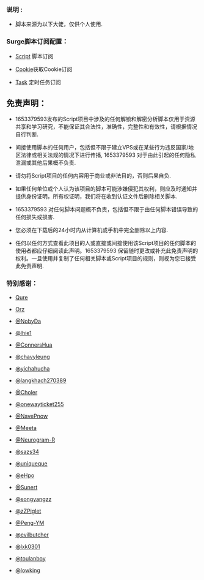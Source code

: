 ### 说明 :

* 脚本来源为以下大佬，仅供个人使用.


### Surge脚本订阅配置：

* [Script](https://raw.githubusercontent.com/1653379593/Surge/master/Script) 脚本订阅

* [Cookie](https://raw.githubusercontent.com/1653379593/Surge/master/Cookie)获取Cookie订阅

* [Task](https://raw.githubusercontent.com/1653379593/Surge/master/Task) 定时任务订阅


## 免责声明：

* 1653379593发布的Script项目中涉及的任何解锁和解密分析脚本仅用于资源共享和学习研究，不能保证其合法性，准确性，完整性和有效性，请根据情况自行判断.

* 间接使用脚本的任何用户，包括但不限于建立VPS或在某些行为违反国家/地区法律或相关法规的情况下进行传播, 1653379593 对于由此引起的任何隐私泄漏或其他后果概不负责.

* 请勿将Script项目的任何内容用于商业或非法目的，否则后果自负.

* 如果任何单位或个人认为该项目的脚本可能涉嫌侵犯其权利，则应及时通知并提供身份证明，所有权证明，我们将在收到认证文件后删除相关脚本.

* 1653379593 对任何脚本问题概不负责，包括但不限于由任何脚本错误导致的任何损失或损害.

* 您必须在下载后的24小时内从计算机或手机中完全删除以上内容.

* 任何以任何方式查看此项目的人或直接或间接使用该Script项目的任何脚本的使用者都应仔细阅读此声明。1653379593 保留随时更改或补充此免责声明的权利。一旦使用并复制了任何相关脚本或Script项目的规则，则视为您已接受此免责声明.


### 特别感谢：
* [Qure](https://github.com/Koolson/Qure)

* [Orz](https://github.com/Orz-3/mini)

* [@NobyDa](https://github.com/NobyDa)

* [@lhie1](https://github.com/lhie1)

* [@ConnersHua](https://github.com/DivineEngine/Profiles/tree/master)

* [@chavyleung](https://github.com/chavyleung)

* [@yichahucha](https://github.com/yichahucha)

* [@langkhach270389](https://github.com/langkhach270389)

* [@Choler](https://github.com/Choler)

* [@onewayticket255](https://github.com/onewayticket255)

* [@NavePnow](https://github.com/NavePnow)

* [@Meeta](https://github.com/MeetaGit)

* [@Neurogram-R](https://github.com/Neurogram-R)

* [@sazs34](https://github.com/sazs34)

* [@uniqueque](https://github.com/uniqueque)

* [@eHpo](https://github.com/eHpo1/Rules)

* [@Sunert](https://github.com/Sunert/Scripts)

* [@songyangzz](https://github.com/songyangzz/QuantumultX.git)

* [@zZPiglet](https://github.com/zZPiglet/Task.git)

* [@Peng-YM](https://github.com/Peng-YM/QuanX)

* [@evilbutcher](https://github.com/evilbutcher/Quantumult_X/tree/master)

* [@lxk0301](https://gitee.com/lxk0301/scripts)

* [@toulanboy](https://github.com/toulanboy/scripts)

* [@lowking](https://github.com/lowking/Scripts)
